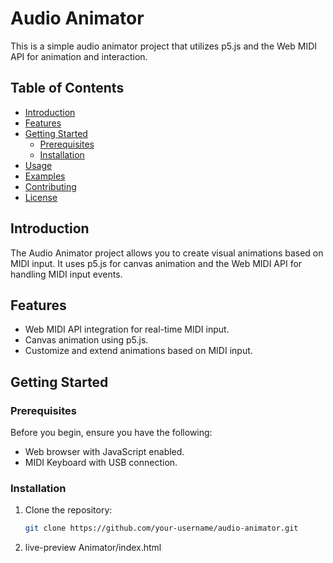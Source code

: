 # Audio Animator

This is a simple audio animator project that utilizes p5.js and the Web MIDI API for animation and interaction.

## Table of Contents
- [Introduction](#introduction)
- [Features](#features)
- [Getting Started](#getting-started)
  - [Prerequisites](#prerequisites)
  - [Installation](#installation)
- [Usage](#usage)
- [Examples](#examples)
- [Contributing](#contributing)
- [License](#license)

## Introduction

The Audio Animator project allows you to create visual animations based on MIDI input. It uses p5.js for canvas animation and the Web MIDI API for handling MIDI input events.

## Features

- Web MIDI API integration for real-time MIDI input.
- Canvas animation using p5.js.
- Customize and extend animations based on MIDI input.

## Getting Started

### Prerequisites

Before you begin, ensure you have the following:

- Web browser with JavaScript enabled.
- MIDI Keyboard with USB connection.

### Installation

1. Clone the repository:

   ```bash
   git clone https://github.com/your-username/audio-animator.git

2. live-preview Animator/index.html
